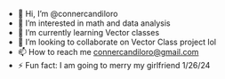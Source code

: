 - 👋 Hi, I’m @connercandiloro
- 👀 I’m interested in math and data analysis
- 🌱 I’m currently learning Vector classes
- 💞️ I’m looking to collaborate on Vector Class project lol
- 📫 How to reach me connercandiloro@gmail.com
- ⚡ Fun fact: I am going to merry my girlfriend 1/26/24

<!---
connercandiloro/connercandiloro is a ✨ special ✨ repository because its `README.md` (this file) appears on your GitHub profile.
You can click the Preview link to take a look at your changes.
--->
